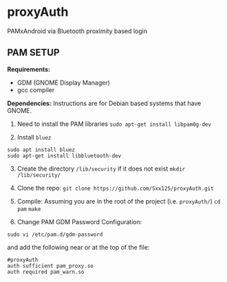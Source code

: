 # proxyAuth
PAMxAndroid via Bluetooth proximity based login

## PAM SETUP
**Requirements:**
* GDM (GNOME Display Manager)
* gcc compiler

**Dependencies:**
Instructions are for Debian based systems that have GNOME.
1. Need to install the PAM libraries
`sudo apt-get install libpam0g-dev`

2. Install `bluez`
```
sudo apt install bluez
sudo apt-get install libbluetooth-dev
```

3. Create the directory `/lib/security` if it does not exist
`mkdir /lib/security/`
 
4. Clone the repo:
`git clone https://github.com/Sxx125/proxyAuth.git`

5. Compile:
Assuming you are in the root of the project (i.e. `proxyAuth/`)
`cd pam`
`make`
 
6. Change PAM GDM Password Configuration:
```
sudo vi /etc/pam.d/gdm-password
```
and add the following near or at the top of the file:
```
#proxyAuth
auth sufficient pam_proxy.so
auth required pam_warn.so
```
 
